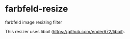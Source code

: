 # farbfeld-resize
farbfeld image resizing filter

This resizer uses liboil (https://github.com/ender672/liboil).
